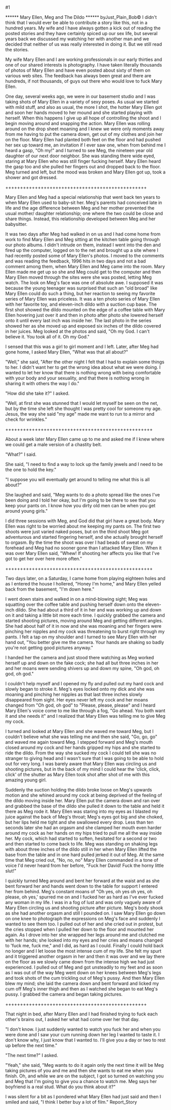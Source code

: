#1 

 

 ****** Mary Ellen, Meg and The Dildo ****** byJust_Plain_Bob© I didn't think that I would ever be able to contribute a story like this, not in a hundred years. My wife and I have always gotten a kick out of reading the posted stories and they have certainly spiced up our sex life, but several years back we discussed my watching her with another man and we decided that neither of us was really interested in doing it. But we still read the stories. 

 My wife Mary Ellen and I are working professionals in our early thirties and one of our shared interests is photography. I have taken literally thousands of photos of Mary Ellen and have even posted about sixty of them on various web sites. The feedback has always been great and there are hundreds, if not thousands, of guys out there who would love to fuck Mary Ellen. 

 One day, several weeks ago, we were in our basement studio and I was taking shots of Mary Ellen in a variety of sexy poses. As usual we started with mild stuff, and also as usual, the more I shot, the hotter Mary Ellen got and soon her hands moved to her mound and she started playing with herself. When this happens I give up all hope of controlling the shoot and I begin moving around and snapping the action. Mary Ellen was rolling around on the drop sheet moaning and I knew we were only moments away from me having to put the camera down, get out of my clothes and join her on the floor. Mary Ellen had planted both feet on the floor and had pushed her sex up toward me, an invitation if I ever saw one, when from behind me I heard a gasp, "Oh my!" and I turned to see Meg, the nineteen year old daughter of our next door neighbor. She was standing there wide eyed, staring at Mary Ellen who was still finger fucking herself. Mary Ellen heard the gasp too and she pulled her fingers out and dropped back to the floor. Meg turned and left, but the mood was broken and Mary Ellen got up, took a shower and got dressed. 

 ++++++++++++++++++++++++++++++++++++++++++++++++ 

 Mary Ellen and Meg had a special relationship that went back ten years to when Mary Ellen used to baby-sit her. Meg's parents had conceived late in life and the age difference between Meg and her mother prevented the usual mother/ daughter relationship; one where the two could be close and share things. Instead, this relationship developed between Meg and her babysitter. 

 It was two days after Meg had walked in on us and I had come home from work to find Mary Ellen and Meg sitting at the kitchen table going through our photo albums. I didn't intrude on them, instead I went into the den and fired up the computer, logged on to the net and brought up a site where I had recently posted some of Mary Ellen's photos. I moved to the comments and was reading the feedback, 1996 hits in two days and not a bad comment among them, when Mary Ellen and Meg came into the room. Mary Ellen made me get up so she and Meg could get to the computer and then Mary Ellen moved through the sites were she was posted, letting Meg watch. The look on Meg's face was one of absolute awe. I supposed it was because the young teenager was surprised that such an "old broad" like Mary Ellen could do such a thing, but her reaction to seeing my favorite series of Mary Ellen was priceless. It was a ten photo series of Mary Ellen with her favorite toy, and eleven-inch dildo with a suction cup base. The first shot showed the dildo mounted on the edge of a coffee table with Mary Ellen hovering just over it and then in photo after photo she lowered herself onto it until every last inch was inside her. The last photo in the series showed her as she moved up and exposed six inches of the dildo covered in her juices. Meg looked at the photos and said, "Oh my God. I can't believe it. You took all of it. Oh my God." 

 I sensed that this was a girl to girl moment and I left. Later, after Meg had gone home, I asked Mary Ellen, "What was that all about?" 

 "Well," she said, "After the other night I felt that I had to explain some things to her. I didn't want her to get the wrong idea about what we were doing. I wanted to let her know that there is nothing wrong with being comfortable with your body and your sexuality, and that there is nothing wrong in sharing it with others the way I do." 

 "How did she take it?" I asked. 

 "Well, at first she was stunned that I would let myself be seen on the net, but by the time she left she thought I was pretty cool for someone my age. Jesus, the way she said "my age" made me want to run to a mirror and check for wrinkles." 

 ++++++++++++++++++++++++++++++++++++++++++++++++++ 

 About a week later Mary Ellen came up to me and asked me if I knew where we could get a male version of a chastity belt. 

 "What?" I said. 

 She said, "I need to find a way to lock up the family jewels and I need to be the one to hold the key." 

 "I suppose you will eventually get around to telling me what this is all about?" 

 She laughed and said, "Meg wants to do a photo spread like the ones I've been doing and I told her okay, but I'm going to be there to see that you keep your pants on. I know how you dirty old men can be when you get around young girls." 

 

 I did three sessions with Meg, and God did that girl have a great body. Mary Ellen was right to be worried about me keeping my pants on. The first two shoots were just varied naked poses, but on the third shoot Meg got adventurous and started fingering herself, and she actually brought herself to orgasm. By the time the shoot was over I had beads of sweat on my forehead and Meg had no sooner gone than I attacked Mary Ellen. When it was over Mary Ellen said, "Whew! If shooting her affects you like that I've got to get her over here more often." 

 ++++++++++++++++++++++++++++++++++++++++++++++++++ 

 Two days later, on a Saturday, I came home from playing eighteen holes and as I entered the house I hollered, "Honey I'm home," and Mary Ellen yelled back from the basement, "I'm down here." 

 I went down stairs and walked in on a mind-blowing sight; Meg was squatting over the coffee table and pushing herself down onto the eleven-inch dildo. She had about a third of it in her and was working up and down on it and taking a little bit more each time. I quickly grabbed the camera and started shooting pictures, moving around Meg and getting different angles. She had about half of it in now and she was moaning and her fingers were pinching her nipples and my cock was threatening to burst right through my pants. I felt a tap on my shoulder and I turned to see Mary Ellen with her hand out, "You better give me the camera. Your hands are shaking so badly you're not getting good pictures anyway." 

 I handed her the camera and just stood there watching as Meg worked herself up and down on the fake cock; she had all but three inches in her and her moans were sending shivers up and down my spine, "Oh god, oh god, oh god." 

 I couldn't help myself and I opened my fly and pulled out my hard cock and slowly began to stroke it. Meg's eyes locked onto my dick and she was moaning and pinching her nipples as that last three inches slowly disappeared from sight. Her eyes never left my cock and her moans changed from "Oh god, oh god" to "Please, please, please" and I heard Mary Ellen's voice come to me like through a fog, "Go ahead. You both want it and she needs it" and I realized that Mary Ellen was telling me to give Meg my cock. 

 I turned and looked at Mary Ellen and she waved me toward Meg, but I couldn't believe what she was telling me and then she said, "Go, go, go" and waved me again toward Meg. I stepped forward and Meg's mouth closed around my cock and her hands gripped my hips and she started to ride the dildo. From the way she sucked my cock I could tell she was no stranger to giving head and I wasn't sure that I was going to be able to hold out for very long. I was barely aware that Mary Ellen was circling us and shooting pictures, but in the back of my mind I could hear the 'click, click, click' of the shutter as Mary Ellen took shot after shot of me with this amazing young girl. 

 Suddenly the suction holding the dildo broke loose on Meg's upwards motion and she whined around my cock at being deprived of the feeling of the dildo moving inside her. Mary Ellen put the camera down and ran over and grabbed the base of the dildo she pulled it down to the table and held it there as Meg rode it. Mary Ellen was staring into my eyes as I blasted my juice against the back of Meg's throat; Meg's eyes got big and she choked, but her lips held me tight and she swallowed every drop. Less than ten seconds later she had an orgasm and she clamped her mouth even harder around my cock as her hands on my hips tried to pull me all the way inside her. My cock, which had started to soften, hesitated for a second or two and then started to come back to life. Meg was standing on shaking legs with about three inches of the dildo still in her when Mary Ellen lifted the base from the table and in one hard pulled jerked it out of Meg. At the same time that Meg cried out, "No, no, no" Mary Ellen commanded in a tone of voice I'd never heard from her before, "Fuck her David! Fuck the horny little slut!" 

 I quickly turned Meg around and bent her forward at the waist and as she bent forward her and hands went down to the table for support I entered her from behind. Meg's constant moans of "Oh yes, oh yes oh yes, oh please, oh yes,' spurred me on and I fucked her as hard as I've ever fucked any woman in my life. I was in a fog of lust and was only vaguely aware of Mary Ellen circling us and shooting picture after picture. Meg's body shook as she had another orgasm and still I pounded on. I saw Mary Ellen go down on one knee to photograph the expressions on Meg's face and suddenly I wanted to see them too. I pulled out of her and she cried out in protest, but the cries stopped when I pulled her down to the floor and mounted her again. As I drove into her she wrapped her legs around me and clutched me with her hands; she looked into my eyes and her cries and moans changed to 'fuck me, fuck me," and I did, as hard as I could. Finally I could hold back no longer and I let loose the most intense cum of my life. She felt my spurt and it triggered another orgasm in her and then it was over and we lay there on the floor as we slowly came down from the intense high we had just experienced. I pulled out of Meg and got unsteadily to my feet and as soon as I was out of the way Meg went down on her knees between Meg's legs and took shots of the cum trickling out of Meg's pussy. And then Mary Ellen blew my mind; she laid the camera down and bent forward and licked my cum off Meg's inner thigh and then as I watched she began to eat Meg's pussy. I grabbed the camera and began taking pictures. 

 ++++++++++++++++++++++++++++++++++++++++++++++++ 

 That night in bed, after Marry Ellen and I had finished trying to fuck each other's brains out, I asked her what had come over her that day. 

 "I don't know. I just suddenly wanted to watch you fuck her and when you were done and I saw your cum running down her leg I wanted to taste it. I don't know why, I just know that I wanted to. I'll give you a day or two to rest up before the next time." 

 "The next time?" I asked. 

 "Yeah," she said, "Meg wants to do it again only the next time it will be Meg taking pictures of you and me and then she wants to eat me when you finish. Oh, and while we are on the subject, I got so turned on watching you and Meg that I'm going to give you a chance to watch me. Meg says her boyfriend is a real stud. What do you think about it?" 

 I was silent for a bit as I pondered what Mary Ellen had just said and then I smiled and said, "I think I better buy a lot of film." Report_Story 